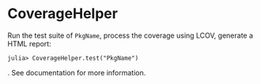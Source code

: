 # CoverageHelper

Run the test suite of `PkgName`, process the coverage using LCOV,
generate a HTML report:
```julia-repl
julia> CoverageHelper.test("PkgName")
```
. See documentation for more information.
